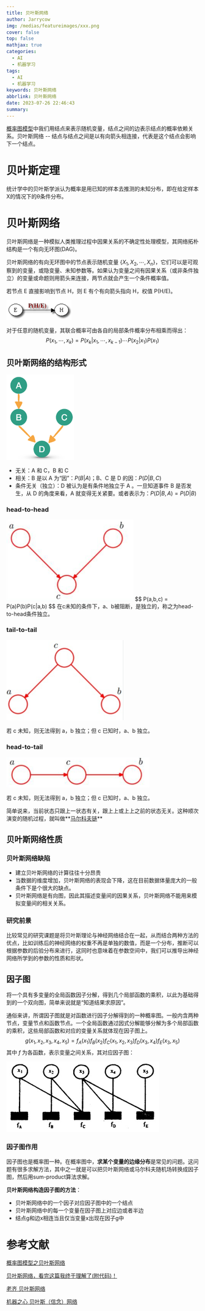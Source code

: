 ```yaml
---
title: 贝叶斯网络
author: Jarrycow
img: /medias/featureimages/xxx.png
cover: false
top: false
mathjax: true
categories:
  - AI
  - 机器学习
tags:
  - AI
  - 机器学习
keywords: 贝叶斯网络
abbrlink: 贝叶斯网络
date: 2023-07-26 22:46:43
summary: 
---
```




[概率图模型](#)中我们用结点来表示随机变量，结点之间的边表示结点的概率依赖关系。贝叶斯网络 -- 结点与结点之间是以有向箭头相连接，代表是这个结点会影响下一个结点。

# 贝叶斯定理

统计学中的贝叶斯学派认为概率是用已知的样本去推测的未知分布，即在给定样本X的情况下的θ条件分布。

# 贝叶斯网络

贝叶斯网络是一种模拟人类推理过程中因果关系的不确定性处理模型，其网络拓朴结构是一个有向无环图(DAG)。

贝叶斯网络的有向无环图中的节点表示随机变量 $\left\{X_1,X_2,\cdots,X_n\right\}$，它们可以是可观察到的变量，或隐变量、未知参数等。如果认为变量之间有因果关系（或非条件独立）的变量或命题则用箭头来连接，两节点就会产生一个条件概率值。

若节点 E 直接影响到节点 H，则 E 有个有向箭头指向 H，权值 P(H/E)。

![](https://raw.githubusercontent.com/Jarrycow/picHost/main/JavaWeb/v2-bd986f2fc26e3f13e7ec54cd25b94af0_1440w.webp)

对于任意的随机变量，其联合概率可由各自的局部条件概率分布相乘而得出：
$$
P\left( x_1,\cdots ,x_k \right) =P\left( x_k|x_1,\cdots ,x_{k-1} \right) \cdots P\left( x_2|x_1 \right) P\left( x_1 \right) 
$$

## 贝叶斯网络的结构形式

<img src="https://raw.githubusercontent.com/Jarrycow/picHost/main/JavaWeb/bayesnetwork01.png" alt="贝叶斯网络" style="zoom:33%;" />

- 无关：A 和 C，B 和 C
- 相关：B 是以 A 为“因”：$P\left(B|A\right)$；B、C 是 D 的因：$P\left(D|B,C\right)$
- 条件无关（独立）：D 被认为是有条件地独立于 A 。一旦知道事件 B 是否发生，从 D 的角度来看，A 就变得无关紧要。或者表示为：$P\left(D|B,A\right)=P\left(D|B\right)$


### head-to-head

<img src="https://raw.githubusercontent.com/Jarrycow/picHost/main/JavaWeb/head_to_head.png" alt="head-to-head" style="zoom:50%;" />
$$
P(a,b,c) = P(a)P(b)P(c|a,b)
$$
在c未知的条件下，a、b被阻断，是独立的，称之为head-to-head条件独立。

### tail-to-tail

<img src="https://raw.githubusercontent.com/Jarrycow/picHost/main/JavaWeb/image-20230726234143988.png" alt="tail-to-tail" style="zoom:50%;" />

若 c 未知，则无法得到 a，b 独立；但 c 已知时，a、b 独立。

### head-to-tail

<img src="https://raw.githubusercontent.com/Jarrycow/picHost/main/JavaWeb/image-20230726234335967.png" alt="head-to-tail" style="zoom:50%;" />

若 c 未知，则无法得到 a，b 独立；但 c 已知时，a、b 独立。

简单说来，当前状态只跟上一状态有关，跟上上或上上之前的状态无关。这种顺次演变的随机过程，就叫做**[马尔科夫链]()**

## 贝叶斯网络性质

### 贝叶斯网络缺陷

- 建立贝叶斯网络的计算往往十分昂贵
- 当数据的维度增加，贝叶斯网络的表现会下降，这在目前数据体量庞大的一般条件下是个很大的缺点。
- 贝叶斯网络是有向图，因此其描述变量间的因果关系，贝叶斯网络不能用来模拟变量间的相关关系。

### 研究前景

比较常见的研究课题是将贝叶斯理论与神经网络结合在一起，从而结合两种方法的优点，比如训练后的神经网络的权重不再是单独的数值，而是一个分布，推断可以根据参数的后验分布来进行，这同时也意味着在参数空间中，我们可以推导出神经网络所学到的参数的性质和形状。

## 因子图

将一个具有多变量的全局函数因子分解，得到几个局部函数的乘积，以此为基础得到的一个双向图，简单来说就是“知道结果求原因”。

通俗来讲，所谓因子图就是对函数进行因子分解得到的一种概率图。一般内含两种节点，变量节点和函数节点。一个全局函数通过因式分解能够分解为多个局部函数的乘积，这些局部函数和对应的变量关系就体现在因子图上。
$$
g\left( x_1,x_2,x_3,x_4,x_5 \right) =f_A\left( x_1 \right) f_B\left( x_2 \right) f_C\left( x_1,x_2,x_3 \right) f_D\left( x_3,x_4 \right) f_E\left( x_3,x_5 \right) 
$$
其中 $f$ 为各函数，表示变量之间关系，其对应因子图：

![因子图](https://raw.githubusercontent.com/Jarrycow/picHost/main/JavaWeb/v2-fdfc2f5b4e316677d192cf2bcd16cf63_1440w.webp)

### 因子图作用

因子图也是概率图一种。在概率图中，**求某个变量的边缘分布**是常见的问题。这问题有很多求解方法，其中之一就是可以把贝叶斯网络或马尔科夫随机场转换成因子图，然后用sum-product算法求解。

**贝叶斯网络构造因子图的方法**：

- 贝叶斯网络中的一个因子对应因子图中的一个结点
- 贝叶斯网络中的每一个变量在因子图上对应边或者半边
- 结点g和边x相连当且仅当变量x出现在因子g中

# 参考文献

[概率图模型之贝叶斯网络](https://zhuanlan.zhihu.com/p/30139208)

[贝叶斯网络，看完这篇我终于理解了(附代码)！](https://zhuanlan.zhihu.com/p/73415944)

[老齐 贝叶斯网络](http://math.itdiffer.com/bayes-network.html)

[机器之心 贝叶斯（信念）网络](https://www.jiqizhixin.com/graph/technologies/72d0a84a-8b87-4d33-afee-531439de3e0d)







